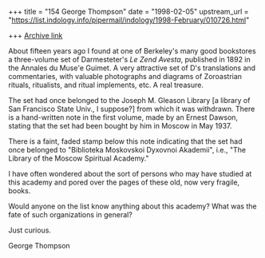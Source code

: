 +++
title = "154 George Thompson"
date = "1998-02-05"
upstream_url = "https://list.indology.info/pipermail/indology/1998-February/010726.html"

+++
[Archive link](https://list.indology.info/pipermail/indology/1998-February/010726.html)

About fifteen years ago I found at one of Berkeley's many good bookstores a
three-volume set of Darmesteter's _Le Zend Avesta_, published in 1892 in
the Annales du Muse'e Guimet. A very attractive set of D's translations and
commentaries, with valuable photographs and diagrams of Zoroastrian
rituals, ritualists, and ritual implements, etc. A real treasure.

The set had once belonged to the Joseph M. Gleason Library [a library of
San Francisco State Univ., I suppose?] from which it was withdrawn. There
is a hand-written note in the first volume, made by an Ernest Dawson,
stating that the set had been bought by him in Moscow in May 1937.

There is a faint, faded stamp below this note indicating that the set had
once belonged to "Biblioteka Moskovskoi Dyxovnoi Akademii", i.e., "The
Library of the Moscow Spiritual Academy."

I have often wondered about the sort of persons who may have studied at
this academy and pored over the pages of these old, now very fragile,
books.

Would anyone on the list know anything about this academy? What was the
fate of such organizations in general?

Just curious.

George Thompson



